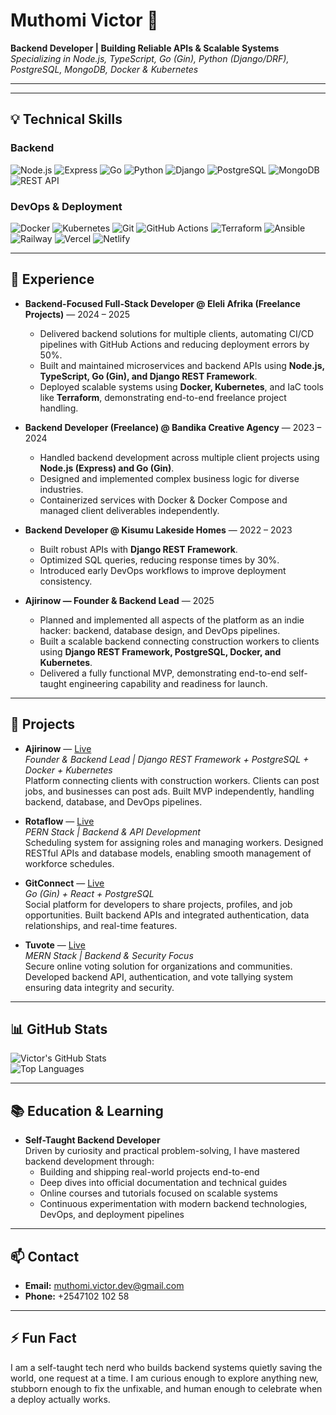 # Muthomi Victor 👋
**Backend Developer | Building Reliable APIs & Scalable Systems**  
*Specializing in Node.js, TypeScript, Go (Gin), Python (Django/DRF), PostgreSQL, MongoDB, Docker & Kubernetes*

---

---

## 💡 Technical Skills

### Backend
![Node.js](https://img.shields.io/badge/Node.js-339933?style=for-the-badge&logo=node.js&logoColor=white)
![Express](https://img.shields.io/badge/Express.js-000000?style=for-the-badge&logo=express&logoColor=white)
![Go](https://img.shields.io/badge/Go-00ADD8?style=for-the-badge&logo=go&logoColor=white)
![Python](https://img.shields.io/badge/Python-3776AB?style=for-the-badge&logo=python&logoColor=white)
![Django](https://img.shields.io/badge/Django-092E20?style=for-the-badge&logo=django&logoColor=white)
![PostgreSQL](https://img.shields.io/badge/PostgreSQL-336791?style=for-the-badge&logo=postgresql&logoColor=white)
![MongoDB](https://img.shields.io/badge/MongoDB-47A248?style=for-the-badge&logo=mongodb&logoColor=white)
![REST API](https://img.shields.io/badge/REST_API-ff69b4?style=for-the-badge)

### DevOps & Deployment
![Docker](https://img.shields.io/badge/Docker-2496ED?style=for-the-badge&logo=docker&logoColor=white)
![Kubernetes](https://img.shields.io/badge/Kubernetes-326CE5?style=for-the-badge&logo=kubernetes&logoColor=white)
![Git](https://img.shields.io/badge/Git-F05032?style=for-the-badge&logo=git&logoColor=white)
![GitHub Actions](https://img.shields.io/badge/GitHub_Actions-2088FF?style=for-the-badge&logo=github-actions&logoColor=white)
![Terraform](https://img.shields.io/badge/Terraform-623CE4?style=for-the-badge&logo=terraform&logoColor=white)
![Ansible](https://img.shields.io/badge/Ansible-EE0000?style=for-the-badge&logo=ansible&logoColor=white)
![Railway](https://img.shields.io/badge/Railway-000000?style=for-the-badge)
![Vercel](https://img.shields.io/badge/Vercel-000000?style=for-the-badge)
![Netlify](https://img.shields.io/badge/Netlify-00C7B7?style=for-the-badge)

---

## 💼 Experience

- **Backend-Focused Full-Stack Developer @ Eleli Afrika (Freelance Projects)** — 2024 – 2025  
  - Delivered backend solutions for multiple clients, automating CI/CD pipelines with GitHub Actions and reducing deployment errors by 50%.  
  - Built and maintained microservices and backend APIs using **Node.js, TypeScript, Go (Gin), and Django REST Framework**.  
  - Deployed scalable systems using **Docker, Kubernetes**, and IaC tools like **Terraform**, demonstrating end-to-end freelance project handling.

- **Backend Developer (Freelance) @ Bandika Creative Agency** — 2023 – 2024  
  - Handled backend development across multiple client projects using **Node.js (Express) and Go (Gin)**.  
  - Designed and implemented complex business logic for diverse industries.  
  - Containerized services with Docker & Docker Compose and managed client deliverables independently.  

- **Backend Developer @ Kisumu Lakeside Homes** — 2022 – 2023  
  - Built robust APIs with **Django REST Framework**.  
  - Optimized SQL queries, reducing response times by 30%.  
  - Introduced early DevOps workflows to improve deployment consistency.

- **Ajirinow — Founder & Backend Lead** — 2025  
  - Planned and implemented all aspects of the platform as an indie hacker: backend, database design, and DevOps pipelines.  
  - Built a scalable backend connecting construction workers to clients using **Django REST Framework, PostgreSQL, Docker, and Kubernetes**.  
  - Delivered a fully functional MVP, demonstrating end-to-end self-taught engineering capability and readiness for launch.


---

## 🚀 Projects

- **Ajirinow** — [Live](https://ajirinow.vercel.app/)  
  *Founder & Backend Lead | Django REST Framework + PostgreSQL + Docker + Kubernetes*  
  Platform connecting clients with construction workers. Clients can post jobs, and businesses can post ads. Built MVP independently, handling backend, database, and DevOps pipelines.

- **Rotaflow** — [Live](https://rotaflow-frontend.vercel.app/)  
  *PERN Stack | Backend & API Development*  
  Scheduling system for assigning roles and managing workers. Designed RESTful APIs and database models, enabling smooth management of workforce schedules.

- **GitConnect** — [Live](https://gitconnect-frontend.vercel.app/)  
  *Go (Gin) + React + PostgreSQL*  
  Social platform for developers to share projects, profiles, and job opportunities. Built backend APIs and integrated authentication, data relationships, and real-time features.

- **Tuvote** — [Live](https://tuvote-frontend.vercel.app/)  
  *MERN Stack | Backend & Security Focus*  
  Secure online voting solution for organizations and communities. Developed backend API, authentication, and vote tallying system ensuring data integrity and security.

---

## 📊 GitHub Stats

![Victor's GitHub Stats](https://github-readme-stats.vercel.app/api?username=Victormuthomi&show_icons=true&theme=radical)  
![Top Languages](https://github-readme-stats.vercel.app/api/top-langs/?username=Victormuthomi&layout=compact&theme=radical)

---
## 📚 Education & Learning

- **Self-Taught Backend Developer**  
  Driven by curiosity and practical problem-solving, I have mastered backend development through:
  - Building and shipping real-world projects end-to-end  
  - Deep dives into official documentation and technical guides  
  - Online courses and tutorials focused on scalable systems  
  - Continuous experimentation with modern backend technologies, DevOps, and deployment pipelines

---

## 📫 Contact
- **Email:** [muthomi.victor.dev@gmail.com](mailto:muthomi.victor.dev@gmail.com)  
- **Phone:** +2547102 102 58 

---
## ⚡ Fun Fact
I am a self-taught tech nerd who builds backend systems quietly saving the world, one request at a time. I am curious enough to explore anything new, stubborn enough to fix the unfixable, and human enough to celebrate when a deploy actually works.

